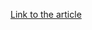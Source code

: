 [Link to the article](https://tools.cisco.com/security/center/resources/integrity_assurance.html#38)
